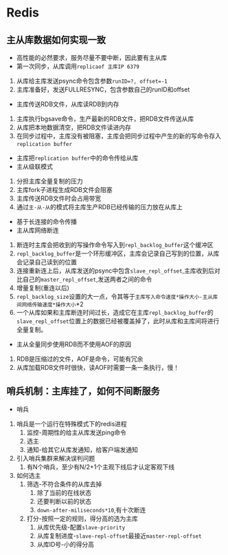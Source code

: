 # Redis
## 主从库数据如何实现一致
- 高性能的必然要求，服务尽量不要中断，因此要有主从库
- 第一次同步，从库调用`replicaof 主库IP 6379`
1. 从库给主库发送psync命令包含参数`runID=?, offset=-1`
2. 主库准备好，发送FULLRESYNC，包含参数自己的runID和offset
- 主库传送RDB文件，从库读RDB到内存
1. 主库执行bgsave命令，生产最新的RDB文件，把RDB文件传送从库
2. 从库把本地数据清空，把RDB文件读进内存
3. 在同步过程中，主库没有被阻塞，主库会把同步过程中产生的新的写命令存入`replication buffer`
- 主库把`replication buffer`中的命令传给从库
- 主从级联模式
1. 分担主库全量复制的压力
2. 主库fork子进程生成RDB文件会阻塞
3. 主库传送RDB文件时会占用带宽
4. 通过`主-从-从`的模式将主库生产RDB已经传输的压力放在从库上
- 基于长连接的命令传播
- 主从库网络断连
1. 断连时主库会把收到的写操作命令写入到`repl_backlog_buffer`这个缓冲区
2. `repl_backlog_buffer`是一个环形缓冲区，主库会记录自己写到的位置，从库会记录自己读到的位置
3. 连接重新连上后，从库发送的psync中包含`slave_repl_offset`,主库收到后对比自己的`master_repl_offset`,发送两者之间的命令
4. 增量复制(重连以后)
5. `repl_backlog_size`设置的大一点，令其等于`主库写入命令速度*操作大小-主从库间网络传输速度*操作大小`*2
6. 一个从库如果和主库断连时间过长，造成它在主库`repl_backlog_buffer`的`slave_repl_offset`位置上的数据已经被覆盖掉了，此时从库和主库间将进行全量复制。

- 主从全量同步使用RDB而不使用AOF的原因
1. RDB是压缩过的文件，AOF是命令，可能有冗余
2. 从库加载RDB文件时很快，读AOF时需要一条一条执行，慢！
## 哨兵机制：主库挂了，如何不间断服务
- 哨兵
1. 哨兵是一个运行在特殊模式下的redis进程
   1. 监控-周期性的给主从库发送ping命令
   2. 选主
   3. 通知-给其它从库发通知，给客户端发通知
2. 引入哨兵集群来解决误判问题
   1. 有N个哨兵，至少有N/2+1个主观下线后才认定客观下线
3. 如何选主
   1. 筛选-不符合条件的从库去掉
      1. 除了当前的在线状态
      2. 还要判断以前的状态
      3. `down-after-miliseconds*10`,有十次断连
   2. 打分-按照一定的规则，得分高的选为主库
      1. 从库优先级-配置`slave-priority`
      2. 从库复制进度-`slave-repl-offset`最接近`master-repl-offset`
      3. 从库ID号-小的得分高
